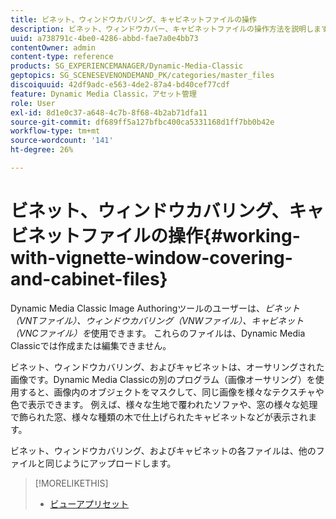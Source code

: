 ```yaml
---
title: ビネット、ウィンドウカバリング、キャビネットファイルの操作
description: ビネット、ウィンドウカバー、キャビネットファイルの操作方法を説明します。
uuid: a738791c-4be0-4286-abbd-fae7a0e4bb73
contentOwner: admin
content-type: reference
products: SG_EXPERIENCEMANAGER/Dynamic-Media-Classic
geptopics: SG_SCENESEVENONDEMAND_PK/categories/master_files
discoiquuid: 42df9adc-e563-4de2-87a4-bd40cef77cdf
feature: Dynamic Media Classic，アセット管理
role: User
exl-id: 8d1e0c37-a648-4c7b-8f68-4b2ab71dfa11
source-git-commit: df689ff5a127bfbc400ca5331168d1ff7bb0b42e
workflow-type: tm+mt
source-wordcount: '141'
ht-degree: 26%

---
```


# ビネット、ウィンドウカバリング、キャビネットファイルの操作{#working-with-vignette-window-covering-and-cabinet-files}

Dynamic Media Classic Image Authoringツールのユーザーは、*ビネット（VNTファイル）、ウィンドウカバリング（VNWファイル）、キャビネット（VNCファイル）を*&#x200B;使用できます。 これらのファイルは、Dynamic Media Classicでは作成または編集できません。

ビネット、ウィンドウカバリング、およびキャビネットは、オーサリングされた画像です。Dynamic Media Classicの別のプログラム（画像オーサリング）を使用すると、画像内のオブジェクトをマスクして、同じ画像を様々なテクスチャや色で表示できます。 例えば、様々な生地で覆われたソファや、窓の様々な処理で飾られた窓、様々な種類の木で仕上げられたキャビネットなどが表示されます。

ビネット、ウィンドウカバリング、およびキャビネットの各ファイルは、他のファイルと同じようにアップロードします。

>[!MORELIKETHIS]
>
>* [ビューアプリセット](application-setup.md#viewer_presets)

